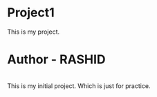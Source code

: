 # Project1
This is my project.
# Author - RASHID
<br>
This is my initial project. Which is just for practice.
